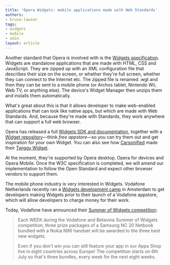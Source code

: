 ```yaml
---
title: 'Opera Widgets: mobile applications made with Web Standards'
authors:
- bruce-lawson
tags:
- widgets
- mobile
- odin
layout: article
---
```

<p>Another standard that Opera is involved with is the <a href="http://www.w3.org/TR/widgets/" target="_blank">Widgets specification</a>. Widgets are standalone applications that are made with <abbr>HTML</abbr>, <abbr>CSS</abbr> and JavaScript. They are zipped up with an <abbr>XML</abbr> configuration file  that describes their size on the screen, or whether they&#39;re full screen, whether they can connect to the Internet etc. The zipped file is renamed .wgt and then they can be sent to a mobile phone (or Archos tablet, Nintendo Wii, Web TV, or anything else). The device&#39;s Widget Manager then unzips them and installs them automatically.</p>
<p>What&#39;s great about this is that it allows developer to make web-enabled applications that can look like native apps, but which are made with Web Standards. And, because they&#39;re made with Standards, they work anywhere that can support a full web browser.</p>
<p>Opera has released a full <a href="http://dev.opera.com/articles/view/opera-widgets-sdk/">Widgets SDK and documentation</a>, together with a  <a href="http://widgets.opera.com/">Widget repository</a>—think <em>free appstore</em>—so you can try them out and get inspiration for your own Widget. You can also see how <a href="http://carsonified.com">Carsonified</a> made their <a href="http://twiggy.carsonified.com">Twiggy Widget</a>.</p>
<p>At the moment, they&#39;re supported by Opera desktop, Opera for devices and Opera Mobile. Once the <abbr>W3C</abbr> specification is completed, we will amend our implementation to follow the Open Standard and expect other browser vendors to support them.</p>
<p>The mobile phone industry is very interested in Widgets. Vodafone Netherlands recently ran a <a href="http://widgetdevcamp.nl/">Widgets development camp</a> in Amsterdam to get developers making Widgets prior to their launch of a Vodafone appstore, which will allow developers to charge money for their work.</p>
<p>Today, Vodafone have announced their <a href="http://www.betavine.net/summer/summer.html">Summer of Widgets competition</a>:</p>
<blockquote cite="http://www.betavine.net/summer/summer.html"><p>Each WEEK during the Vodafone and Betavine Summer of Widgets competition, three prize packages of a Samsung NC 20 Netbook bundled with a Nokia N96 handset will be awarded to the three best new widgets.</p>

<p>Even if you don’t win you can still feature your app in our Apps Shop live in eight countries across Europe! The competition starts on 6th July so that&#39;s three bundles, every week for the next eight weeks.</p></blockquote>
